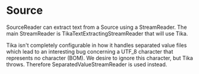 # Source

SourceReader can extract text from a Source using a StreamReader.
The main StreamReader is TikaTextExtractingStreamReader that will use Tika.

Tika isn't completely configurable in how it handles separated value files
which lead to an interesting bug concerning a UTF_8 character that represents
no character (BOM).  We desire to ignore this character, but Tika throws.
Therefore SeparatedValueStreamReader is used instead.
